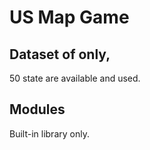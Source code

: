 # US Map Game

## Dataset of only,
50 state are available and used.

## Modules
Built-in library only.

